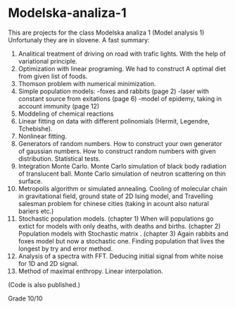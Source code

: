 # Modelska-analiza-1

This are projects for the class Modelska analiza 1 (Model analysis 1)
Unfortunaly they are in slovene. A fast summary:
1. Analitical treatment of driving on road with trafic lights. With the help of variational principle.
2. Optimization with linear programing. We had to construct A optimal diet from given list of foods.
3. Thomson problem with numerical minimization.
4. Simple population models: -foxes and rabbits (page 2)
                             -laser with constant source from exitations (page 6)
                             -model of epidemy, taking in account immunity (page 12)
5. Moddeling of chemical reactions
6. Linear fitting on data with different polinomials (Hermit, Legendre, Tchebishe). 
7. Nonlinear fitting.
8. Generators of random numbers. How to construct your own generator of gaussian numbers. How to construct random numbers with given distribution. Statistical tests.
9. Integration Monte Carlo. Monte Carlo simulation of black body radiation of translucent ball. Monte Carlo simulation of neutron scattering on thin surface.
10. Metropolis algorithm or simulated annealing. Cooling of molecular chain in gravitational field, ground state of 2D Ising model, and Travelling salesman problem for chinese cities (taking in acount also natural bariers etc.)
11. Stochastic population models. (chapter 1) When will populations go extict for models with only deaths, with deaths and births.
                                  (chapter 2) Population models with Stochastic matrix .
                                  (chapter 3) Again rabbits and foxes model but now a stochastic one. Finding population that lives the
                                  longest by try and error method.
12. Analysis of a spectra with FFT. Deducing initial signal from white noise for 1D and 2D signal.
13. Method of maximal enthropy. Linear interpolation.

(Code is also published.)

Grade 10/10
